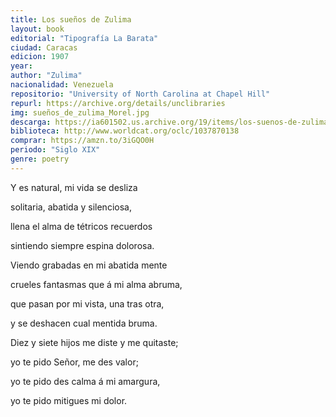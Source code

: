 ```yaml
---
title: Los sueños de Zulima
layout: book
editorial: "Tipografía La Barata"
ciudad: Caracas
edicion: 1907
year: 
author: "Zulima"
nacionalidad: Venezuela
repositorio: "University of North Carolina at Chapel Hill"
repurl: https://archive.org/details/unclibraries
img: sueños_de_zulima_Morel.jpg
descarga: https://ia601502.us.archive.org/19/items/los-suenos-de-zulima/Los%20suen%CC%83os%20de%20Zulima.pdf
biblioteca: http://www.worldcat.org/oclc/1037870138
comprar: https://amzn.to/3iGQO0H
periodo: "Siglo XIX"
genre: poetry
---
```

 
Y es natural, mi vida se desliza 
 
solitaria, abatida y silenciosa, 
 
llena el alma de tétricos recuerdos
 
sintiendo siempre espina dolorosa. 
 
Viendo grabadas en mi abatida mente
 
crueles fantasmas que á mi alma abruma,
 
que pasan por mi vista, una tras otra, 
 
y se deshacen cual mentida bruma. 
 
Diez y siete hijos me diste y me quitaste; 
 
yo te pido Señor, me des valor; 
 
yo te pido des calma á mi amargura,
 
yo te pido mitigues mi dolor.
